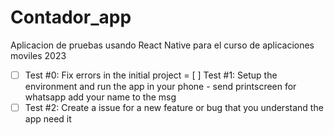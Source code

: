 # Contador_app

Aplicacion de pruebas usando React Native para el curso de aplicaciones moviles 2023


- [ ] Test #0: Fix errors in the initial project
= [ ] Test #1: Setup the environment and run the app in your phone - send printscreen for whatsapp add your name to the msg
- [ ] Test #2: Create a issue for a new feature or bug that you understand the app need it 
